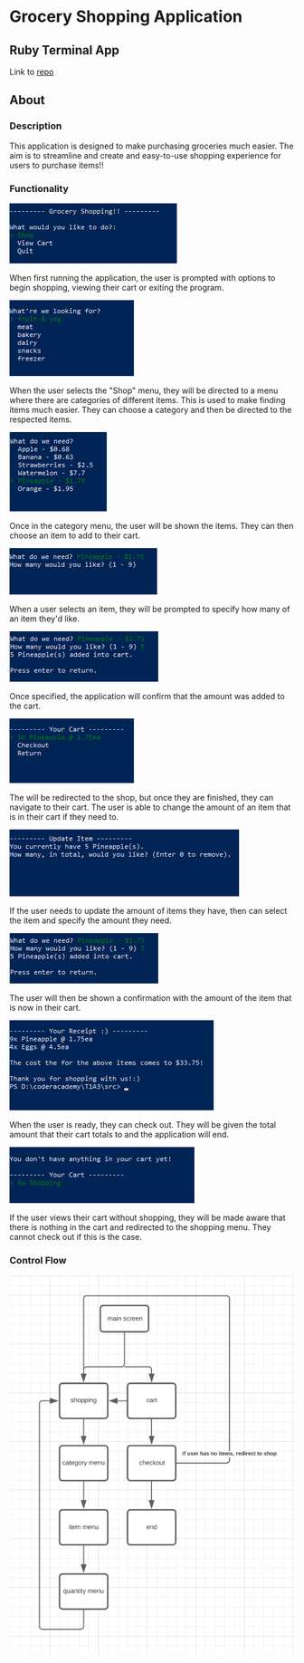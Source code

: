 # Grocery Shopping Application

## Ruby Terminal App

Link to [repo](https://github.com/Antifact/ruby-terminal-app "GitHub Repository")

## About

### Description

This application is designed to make purchasing groceries much easier. The aim is to streamline and create and easy-to-use shopping experience for users to purchase items!!

### Functionality 

![first screen](docs/main.png)

When first running the application, the user is prompted with options to begin shopping, viewing their cart or exiting the program. 

![shopping screen](docs/shop.png)

When the user selects the "Shop" menu, they will be directed to a menu where there are categories of different items. This is used to make finding items much easier. They can choose a category and then be directed to the respected items.

![item menu](docs/shop_items.png)

Once in the category menu, the user will be shown the items. They can then choose an item to add to their cart.

![quantity menu](docs/quantity.png)

When a user selects an item, they will be prompted to specify how many of an item they'd like.

![quantity of items confirmation](docs/qty_confirm.png)

Once specified, the application will confirm that the amount was added to the cart. 

![cart](docs/cart.png)

The will be redirected to the shop, but once they are finished, they can navigate to their cart. The user is able to change the amount of an item that is in their cart if they need to.

![update quantity screen](docs/update_qty.png)

If the user needs to update the amount of items they have, then can select the item and specify the amount they need. 

![quantity updated success](docs/update_conf.png)

The user will then be shown a confirmation with the amount of the item that is now in their cart. 

![checkout screen](docs/checkout.png)

When the user is ready, they can check out. They will be given the total amount that their cart totals to and the application will end. 

![empty cart screen](docs/cart_empty.png)

If the user views their cart without shopping, they will be made aware that there is nothing in the cart and redirected to the shopping menu. They cannot check out if this is the case.

### Control Flow

![flowchart](docs/flowchart.png)

